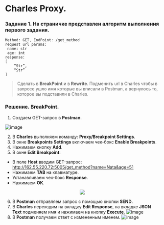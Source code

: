 # Charles Proxy. 
### Задание 1. На страничке представлен алгоритм выполнения первого задания. 
```
Method: GET, EndPoint: /get_method
request url params: 
 name: str
 age: int
response: 
[
    “Str”,
    “Str”
]
```
> Сделать в **BreakPoint** и в **Rewrite**. 
> Подменить url в Charles чтобы в запросе ушло имя которые вы вписали в Postman, а вернулось то, которое вы подставили в Charles.
### Решение. BreakPoint.
1.	Создаем GET-запрос в **Postman**.

![image](https://user-images.githubusercontent.com/110128771/218327633-76be3ff0-adb9-4103-9d30-0d5c6723ab05.png)

2.	В **Charles** выполняем команду: **Proxy/Breakpoint Settings**.
3.	В окне **Breakpoints Settings** включаем чек-бокс **Enable Breakpoints**.
4.	Нажимаем кнопку **Add**.
5.	В окне **Edit Breakpoint**:
   -	В поле **Host** вводим GET-запрос: http://162.55.220.72:5005/get_method?name=Nata&age=51
   -	Нажимаем **TAB** на клавматуре. 
   -	Устанавливаем чек-бокс **Response**.
   -	Нажимаем **ОК**.

<div id="screen" align="center" dir="auto">
<p dir="auto"> <img src="https://user-images.githubusercontent.com/110128771/218328101-410308b0-4e33-46ee-9b1f-f9a47bc49296.png" style="max-width: 100%;">
</p> </div>

6.	В **Postman** отправляем запрос с помощью кнопки **SEND**.
7.	В **Charles** переходим на вкладку **Edit Response**,  на вкладке **JSON Text** подменяем имя и нажимаем на кнопку **Execute**.
![image](https://user-images.githubusercontent.com/110128771/218328115-fd0a8191-bf00-4c11-96ea-d6d2424653df.png)
8.	В **Postman** получаем ответ с измененным именем. 
	![image](https://user-images.githubusercontent.com/110128771/218327722-732d2532-78ad-489a-8da9-e697cc1b4527.png)
